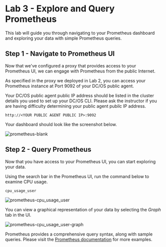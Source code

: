 # Lab 3 - Explore and Query Prometheus 

This lab will guide you through navigating to your Prometheus dashboard and exploring your data with simple Prometheus queries.


## Step 1 - Navigate to Prometheus UI

Now that we've configured a proxy that provides access to your Prometheus UI, we can engage with Prometheus from the public Internet.

As specified in the proxy we deployed in Lab 2, you can access your Prometheus instance at Port 9092 of your DC/OS public agent.

Your DC/OS public agent public IP address should be listed in the cluster details you used to set up your DC/OS CLI. Please ask the instructor if you are having difficulty determining your public agent pubilc IP address.

```
http://<YOUR PUBLIC AGENT PUBLIC IP>:9092
```

Your dashboard should look like the screenshot below.

![prometheus-blank](https://github.com/tbaums/dcos-days-prometheus-grafana-labs/blob/master/screenshots/prometheus-blank.png)


## Step 2 - Query Prometheus

Now that you have access to your Prometheus UI, you can start exploring your data.

Using the search bar in the Prometheus UI, run the command below to examine CPU usage.

```
cpu_usage_user
```
![prometheus-cpu_usage_user](https://github.com/tbaums/dcos-days-prometheus-grafana-labs/blob/master/screenshots/prometheus-cpu_usage_user.png)

You can view a graphical representation of your data by selecting the *Graph* tab in the UI.

![prometheus-cpu_usage_user-graph](https://github.com/tbaums/dcos-days-prometheus-grafana-labs/blob/master/screenshots/prometheus-cpu_usage_user-graph.png)


Prometheus provides a comprehensive query syntax, along with sample queries. Please visit the [Prometheus documentation](https://prometheus.io/docs/prometheus/latest/querying/examples/) for more examples.




